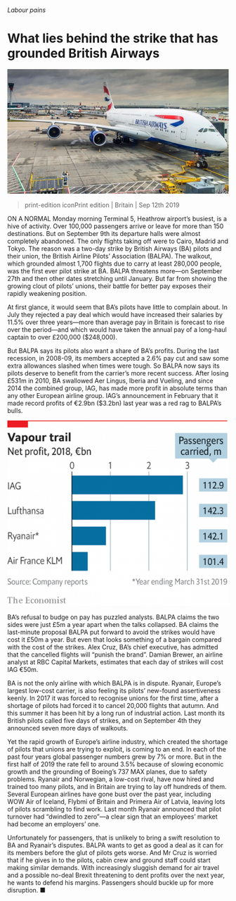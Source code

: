 ###### Labour pains

# What lies behind the strike that has grounded British Airways 

![image](images/20190914_brp003.jpg) 

> print-edition iconPrint edition | Britain | Sep 12th 2019 

ON A NORMAL Monday morning Terminal 5, Heathrow airport’s busiest, is a hive of activity. Over 100,000 passengers arrive or leave for more than 150 destinations. But on September 9th its departure halls were almost completely abandoned. The only flights taking off were to Cairo, Madrid and Tokyo. The reason was a two-day strike by British Airways (BA) pilots and their union, the British Airline Pilots’ Association (BALPA). The walkout, which grounded almost 1,700 flights due to carry at least 280,000 people, was the first ever pilot strike at BA. BALPA threatens more—on September 27th and then other dates stretching until January. But far from showing the growing clout of pilots’ unions, their battle for better pay exposes their rapidly weakening position. 

At first glance, it would seem that BA’s pilots have little to complain about. In July they rejected a pay deal which would have increased their salaries by 11.5% over three years—more than average pay in Britain is forecast to rise over the period—and which would have taken the annual pay of a long-haul captain to over £200,000 ($248,000). 

But BALPA says its pilots also want a share of BA’s profits. During the last recession, in 2008-09, its members accepted a 2.6% pay cut and saw some extra allowances slashed when times were tough. So BALPA now says its pilots deserve to benefit from the carrier’s more recent success. After losing £531m in 2010, BA swallowed Aer Lingus, Iberia and Vueling, and since 2014 the combined group, IAG, has made more profit in absolute terms than any other European airline group. IAG’s announcement in February that it made record profits of €2.9bn ($3.2bn) last year was a red rag to BALPA’s bulls. 

![image](images/20190914_woc078.png) 

BA’s refusal to budge on pay has puzzled analysts. BALPA claims the two sides were just £5m a year apart when the talks collapsed. BA claims the last-minute proposal BALPA put forward to avoid the strikes would have cost it £50m a year. But even that looks something of a bargain compared with the cost of the strikes. Alex Cruz, BA’s chief executive, has admitted that the cancelled flights will “punish the brand”. Damian Brewer, an airline analyst at RBC Capital Markets, estimates that each day of strikes will cost IAG €50m. 

BA is not the only airline with which BALPA is in dispute. Ryanair, Europe’s largest low-cost carrier, is also feeling its pilots’ new-found assertiveness keenly. In 2017 it was forced to recognise unions for the first time, after a shortage of pilots had forced it to cancel 20,000 flights that autumn. And this summer it has been hit by a long run of industrial action. Last month its British pilots called five days of strikes, and on September 4th they announced seven more days of walkouts. 

Yet the rapid growth of Europe’s airline industry, which created the shortage of pilots that unions are trying to exploit, is coming to an end. In each of the past four years global passenger numbers grew by 7% or more. But in the first half of 2019 the rate fell to around 3.5% because of slowing economic growth and the grounding of Boeing’s 737 MAX planes, due to safety problems. Ryanair and Norwegian, a low-cost rival, have now hired and trained too many pilots, and in Britain are trying to lay off hundreds of them. Several European airlines have gone bust over the past year, including WOW Air of Iceland, Flybmi of Britain and Primera Air of Latvia, leaving lots of pilots scrambling to find work. Last month Ryanair announced that pilot turnover had “dwindled to zero”—a clear sign that an employees’ market had become an employers’ one. 

Unfortunately for passengers, that is unlikely to bring a swift resolution to BA and Ryanair’s disputes. BALPA wants to get as good a deal as it can for its members before the glut of pilots gets worse. And Mr Cruz is worried that if he gives in to the pilots, cabin crew and ground staff could start making similar demands. With increasingly sluggish demand for air travel and a possible no-deal Brexit threatening to dent profits over the next year, he wants to defend his margins. Passengers should buckle up for more disruption. ■ 

